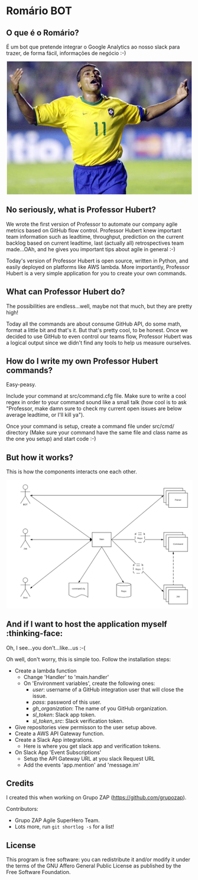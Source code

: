 # Romário BOT

## O que é o Romário?

É um bot que pretende integrar o Google Analytics ao nosso slack para trazer, de forma fácil, informações de negócio :-)

<p align="center">
<img align="center" src="./html/img/romario.png" alt="É isso ai, peixe!">
</p>

## No seriously, what is Professor Hubert?

We wrote the first version of Professor to automate our company agile metrics based on GitHub flow control. Professor Hubert knew important team information such as leadtime, throughput, prediction on the current backlog based on current leadtime, last (actually all) retrospectives team made...OAh, and he gives you important tips about agile in general :-)

Today's version of Professor Hubert is open source, written in Python, and easily deployed on platforms like AWS lambda. More importantly, Professor Hubert is a very simple application for you to create your own commands.

## What can Professor Hubert do?

The possibilities are endless...well, maybe not that much, but they are pretty high!

Today all the commands are about consume GitHub API, do some math, format a little bit and that's it. But that's pretty cool, to be honest. Once we decided to use GitHub to even control our teams flow, Professor Hubert was a logical output since we didn't find any tools to help us measure ourselves.

## How do I write my own Professor Hubert commands?

Easy-peasy.

Include your command at src/command.cfg file. Make sure to write a cool regex in order to your command sound like a small talk (how cool is to ask "Professor, make damn sure to check my current open issues are below average leadtime, or I'll kill ya").

Once your command is setup, create a command file under src/cmd/ directory (Make sure your command have the same file and class name as the one you setup) and start code :-)

## But how it works?

This is how the components interacts one each other.

<p align="center">
<img align="center" src="./html/img/professor-hubert.png">
</p>

## And if I want to host the application myself :thinking-face: 

Oh, I see...you don't...like...us :-(

Oh well, don't worry, this is simple too. Follow the installation steps:

- Create a lambda function
	- Change 'Handler' to 'main.handler'
	- On 'Environment variables', create the following ones:
		- *user*: username of a GitHub integration user that will close the issue.
		- *pass*: password of this user.
		- *gh_organization*: The name of you GitHub organization.
		- *sl_token*: Slack app token.
		- *sl_token_src*: Slack verification token.
- Give repositories view permisson to the user setup above.
- Create a AWS API Gateway function.
- Create a Slack App integrations.
	- Here is where you get slack app and verification tokens.
- On Slack App 'Event Subscriptions'
	- Setup the API Gateway URL at you slack Request URL
	- Add the events 'app.mention' and 'message.im'

## Credits

I created this when working on Grupo ZAP (<https://github.com/grupozap>).

Contributors:

- Grupo ZAP Agile SuperHero Team.
- Lots more, run `git shortlog -s` for a list!

## License

This program is free software: you can redistribute it and/or modify it
under the terms of the GNU Affero General Public License as published by
the Free Software Foundation.
